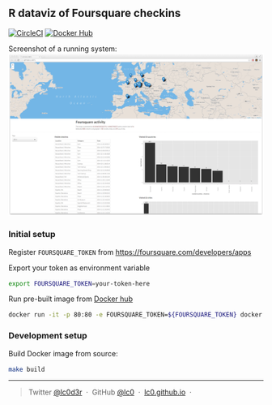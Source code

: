 ## R dataviz of Foursquare checkins
[![CircleCI](https://circleci.com/gh/lc0/foursquare-dataviz.svg?style=svg)](https://circleci.com/gh/lc0/foursquare-dataviz)
[![Docker Hub](https://img.shields.io/docker/pulls/sergii/foursquare-dataviz.svg "Docker Hub")](https://hub.docker.com/r/sergii/foursquare-dataviz/)


Screenshot of a running system:
![Screenshot of R-based Shiny app](screenshots/shiny-app.png)

<!---
![Tableau presentation of data](screenshots/tableau-screen.png)
-->

### Initial setup
Register ```FOURSQUARE_TOKEN``` from https://foursquare.com/developers/apps

Export your token as environment variable
```bash
export FOURSQUARE_TOKEN=your-token-here
```

Run pre-built image from [Docker hub](https://hub.docker.com/r/sergii/foursquare-dataviz/)
```bash
docker run -it -p 80:80 -e FOURSQUARE_TOKEN=${FOURSQUARE_TOKEN} docker.io/sergii/foursquare-dataviz:latest
```

### Development setup

Build Docker image from source:
```bash
make build
```


---
> Twitter [@lc0d3r](https://twitter.com/lc0d3r) &nbsp;&middot;&nbsp;
> GitHub [@lc0](https://github.com/lc0) &nbsp;&middot;&nbsp;
> [lc0.github.io](http://lc0.github.io) &nbsp;&middot;&nbsp;
